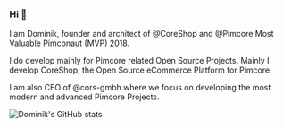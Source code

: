 ### Hi  👋

I am Dominik, founder and architect of @CoreShop and @Pimcore Most Valuable Pimconaut (MVP) 2018.

I do develop mainly for Pimcore related Open Source Projects. Mainly I develop CoreShop, the Open Source eCommerce Platform for Pimcore.

I am also CEO of @cors-gmbh where we focus on developing the most modern and advanced Pimcore Projects.


![Dominik's GitHub stats](https://github-readme-stats.vercel.app/api?username=dpfaffenbauer&show_icons=true&theme=dark)

